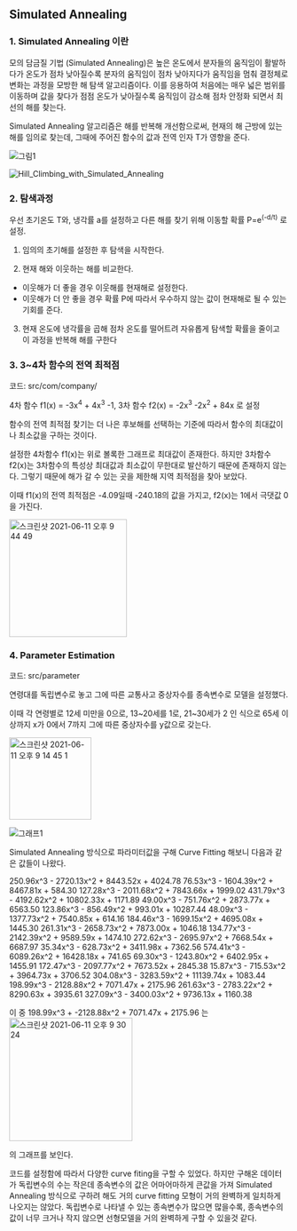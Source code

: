 ## Simulated Annealing

### 1. Simulated Annealing 이란

모의 담금질 기법 (Simulated Annealing)은 높은 온도에서 분자들의 움직임이 활발하다가 온도가 점차 낮아질수록 분자의 움직임이 점차 낮아지다가 움직임을 멈춰 결정체로 변화는 과정을 모방한 해 탐색 알고리즘이다. 이를 응용하여 처음에는 매우 넓은 범위를 이동하며 값을 찾다가 점점 온도가 낮아질수록 움직임이 감소해 점차 안정화 되면서 최선의 해를 찾는다. 

Simulated Annealing 알고리즘은 해를 반복해 개선함으로써, 현재의 해 근방에 있는 해를 임의로 찾는데, 그때에 주어진 함수의 값과 전역 인자 T가 영향을 준다.



![그림1](https://user-images.githubusercontent.com/80511335/121688023-f7ed6900-cafd-11eb-9dcd-51ea950c9f8e.png)

![Hill_Climbing_with_Simulated_Annealing](https://user-images.githubusercontent.com/80511335/121688057-ff147700-cafd-11eb-9f6c-2ce3800c8f5d.gif)




### 2. 탐색과정

우선 초기온도 T와, 냉각률 a를 설정하고 다른 해를 찾기 위해 이동할 확률 P=e<sup>(-d/t)</sup> 로 설정.

1) 임의의 초기해를 설정한 후 탐색을 시작한다.

2) 현재 해와 이웃하는 해를 비교한다.

- 이웃해가 더 좋을 경우 이웃해를 현재해로 설정한다.
- 이웃해가 더 안 좋을 경우 확률 P에 따라서 우수하지 않는 값이 현재해로 될 수 있는 기회를 준다.

3) 현재 온도에 냉각률을 곱해 점차 온도를 떨어트려 자유롭게 탐색할 확률을 줄이고 이 과정을 반복해 해를 구한다



### 3.  3~4차 함수의 전역 최적점

코드: src/com/company/

4차 함수 f1(x) = -3x<sup>4</sup> + 4x<sup>3</sup> -1, 3차 함수 f2(x) = -2x<sup>3</sup> -2x<sup>2</sup> + 84x 로 설정

함수의 전역 최적점 찾기는 더 나은 후보해를 선택하는 기준에 따라서 함수의 최대값이나 최소값을 구하는 것이다.

설정한 4차함수 f1(x)는 위로 볼록한 그래프로 최대값이 존재한다. 하지만 3차함수 f2(x)는 3차함수의 특성상 최대값과 최소값이 무한대로 발산하기 때문에 존재하지 않는다. 그렇기 때문에 해가 갈 수 있는 곳을 제한해 지역 최적점을 찾아 보았다.

이때 f1(x)의 전역 최적점은  -4.09일때 -240.18의 값을 가지고, f2(x)는 1에서 극댓값 0을 가진다.

<img width="212" alt="스크린샷 2021-06-11 오후 9 44 49" src="https://user-images.githubusercontent.com/80511335/121688294-41d64f00-cafe-11eb-88c2-459049dea7d2.png">


### 4. Parameter Estimation

코드: src/parameter

연령대를 독립변수로 놓고 그에 따른 교통사고 중상자수를 종속변수로 모델을 설정했다.

이때 각 연령별로 12세 미만을 0으로, 13~20세를 1로, 21~30세가 2 인 식으로 65세 이상까지 x가 0에서 7까지 그에 따른 중상자수를 y값으로 갖는다.

<img width="148" alt="스크린샷 2021-06-11 오후 9 14 45 1" src="https://user-images.githubusercontent.com/80511335/121688577-94b00680-cafe-11eb-8709-038a7edde6a1.png">


![그래프1](https://user-images.githubusercontent.com/80511335/121688604-9b3e7e00-cafe-11eb-8aec-0ec42f95615b.png)



Simulated Annealing 방식으로 파라미터값을 구해 Curve Fitting 해보니 다음과 같은 값들이 나왔다.

250.96x^3 - 2720.13x^2 + 8443.52x + 4024.78
76.53x^3 - 1604.39x^2 + 8467.81x + 584.30
127.28x^3 - 2011.68x^2 + 7843.66x + 1999.02
431.79x^3 - 4192.62x^2 + 10802.33x + 1171.89
49.00x^3 - 751.76x^2 + 2873.77x + 6563.50
123.86x^3 - 856.49x^2 + 993.01x + 10287.44
48.09x^3 - 1377.73x^2 + 7540.85x + 614.16
184.46x^3 - 1699.15x^2 + 4695.08x + 1445.30
261.31x^3 - 2658.73x^2 + 7873.00x + 1046.18
134.77x^3 - 2142.39x^2 + 9589.59x + 1474.10
272.62x^3 - 2695.97x^2 + 7668.54x + 6687.97
35.34x^3 - 628.73x^2 + 3411.98x + 7362.56
574.41x^3 - 6089.26x^2 + 16428.18x + 741.65
69.30x^3 - 1243.80x^2 + 6402.95x + 1455.91
172.47x^3 - 2097.77x^2 + 7673.52x + 2845.38
15.87x^3  - 715.53x^2 + 3964.73x + 3706.52
304.08x^3 - 3283.59x^2 + 11139.74x + 1083.44 
198.99x^3 - 2128.88x^2 + 7071.47x + 2175.96 
261.63x^3 - 2783.22x^2 + 8290.63x + 3935.61
327.09x^3 - 3400.03x^2 + 9736.13x + 1160.38

이 중 198.99x^3 + -2128.88x^2 + 7071.47x + 2175.96 는
<img width="222" alt="스크린샷 2021-06-11 오후 9 30 24" src="https://user-images.githubusercontent.com/80511335/121688670-ad202100-cafe-11eb-9466-905e60789794.png">

의 그래프를 보인다. 



코드를 설정함에 따라서 다양한 curve fiting을 구할 수 있었다. 하지만 구해온 데이터가 독립변수의 수는 작은데 종속변수의  값은 어마어마하게 큰값을 가져 Simulated Annealing 방식으로 구하려 해도 거의 curve fitting 모형이 거의 완벽하게 일치하게 나오지는 않았다. 독립변수로 나타낼 수 있는 종속변수가 많으면 많을수록, 종속변수의 값이 너무 크거나 작지 않으면  선형모델을 거의 완벽하게 구할 수 있을것 같다.
